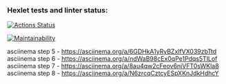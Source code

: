 ### Hexlet tests and linter status:
[![Actions Status](https://github.com/M1RRoN/python-project-lvl1/workflows/hexlet-check/badge.svg)](https://github.com/M1RRoN/python-project-lvl1/actions)

[![Maintainability](https://api.codeclimate.com/v1/badges/c5e0282f93ce616cb9fb/maintainability)](https://codeclimate.com/github/M1RRoN/python-project-lvl1/maintainability)

asciinema step 5 - https://asciinema.org/a/6GDHkA1yRyBZxlfVX039zbTtd
asciinema step 6 - https://asciinema.org/a/ndWaB98cEx0qPe1Pdqs5TlLof
asciinema step 7 - https://asciinema.org/a/8au4qw2cFeov6njVFT0sWKla8
asciinema step 8 - https://asciinema.org/a/N6zrcqCztcyESpXKnJdkHdhcY